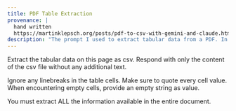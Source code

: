 ```yaml
---
title: PDF Table Extraction
provenance: |
  hand written
  https://martinklepsch.org/posts/pdf-to-csv-with-gemini-and-claude.html
description: "The prompt I used to extract tabular data from a PDF. In the end model choice seemed to have the biggest impact (Claude won)."
---
```

Extract the tabular data on this page as csv. Respond with only the content of the csv file without any additional text.

Ignore any linebreaks in the table cells. Make sure to quote every cell value.
When encountering empty cells, provide an empty string as value.

You must extract ALL the information available in the entire document.

